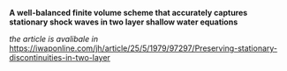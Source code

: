 **A well-balanced finite volume scheme that accurately captures stationary shock waves in two layer shallow water equations**

*the article is avalibale in* https://iwaponline.com/jh/article/25/5/1979/97297/Preserving-stationary-discontinuities-in-two-layer

